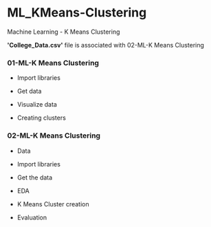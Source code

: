 # ML_KMeans-Clustering
Machine Learning - K Means Clustering


**'College_Data.csv'** file is associated with 02-ML-K Means Clustering

### 01-ML-K Means Clustering
- Import libraries

- Get data

- Visualize data

- Creating clusters

### 02-ML-K Means Clustering
- Data

- Import libraries

- Get the data

- EDA

- K Means Cluster creation

- Evaluation
